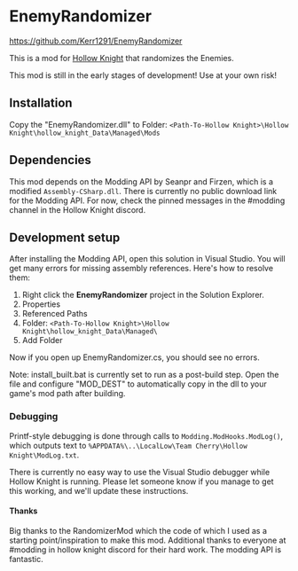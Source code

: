 # EnemyRandomizer

https://github.com/Kerr1291/EnemyRandomizer

This is a mod for [Hollow Knight](http://hollowknight.com/) that randomizes the Enemies.

This mod is still in the early stages of development! Use at your own risk!

## Installation

Copy the "EnemyRandomizer.dll" to Folder: `<Path-To-Hollow Knight>\Hollow Knight\hollow_knight_Data\Managed\Mods`

## Dependencies

This mod depends on the Modding API by Seanpr and Firzen, which is a modified `Assembly-CSharp.dll`.
There is currently no public download link for the Modding API.
For now, check the pinned messages in the #modding channel in the Hollow Knight discord.

## Development setup

After installing the Modding API, open this solution in Visual Studio.
You will get many errors for missing assembly references.
Here's how to resolve them:

1. Right click the **EnemyRandomizer** project in the Solution Explorer.
2. Properties
3. Referenced Paths
4. Folder: `<Path-To-Hollow Knight>\Hollow Knight\hollow_knight_Data\Managed\`
5. Add Folder

Now if you open up EnemyRandomizer.cs, you should see no errors.

Note: install_built.bat is currently set to run as a post-build step. Open the file and configure "MOD_DEST" to automatically copy in the dll to your game's mod path after building.

### Debugging

Printf-style debugging is done through calls to `Modding.ModHooks.ModLog()`,
which outputs text to `%APPDATA%\..\LocalLow\Team Cherry\Hollow Knight\ModLog.txt`.

There is currently no easy way to use the Visual Studio debugger while Hollow Knight is running.
Please let someone know if you manage to get this working, and we'll update these instructions.

#### Thanks

Big thanks to the RandomizerMod which the code of which I used as a starting point/inspiration to make this mod.
Additional thanks to everyone at #modding in hollow knight discord for their hard work. The modding API is fantastic.
